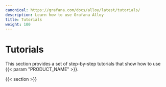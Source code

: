 ```yaml
---
canonical: https://grafana.com/docs/alloy/latest/tutorials/
description: Learn how to use Grafana Alloy
title: Tutorials
weight: 100
---
```


# Tutorials

This section provides a set of step-by-step tutorials that show how to use {{< param "PRODUCT_NAME" >}}.

{{< section >}}
